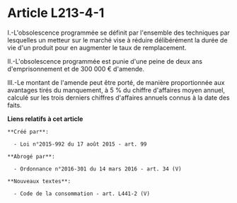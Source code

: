 # Article L213-4-1

I.-L'obsolescence programmée se définit par l'ensemble des techniques par lesquelles un metteur sur le marché vise à réduire
délibérément la durée de vie d'un produit pour en augmenter le taux de remplacement. 

II.-L'obsolescence programmée est punie d'une peine de deux ans d'emprisonnement et de 300 000 € d'amende. 

III.-Le montant de l'amende peut être porté, de manière proportionnée aux avantages tirés du manquement, à 5 % du chiffre
d'affaires moyen annuel, calculé sur les trois derniers chiffres d'affaires annuels connus à la date des faits.

**Liens relatifs à cet article**

	**Créé par**:

	  - Loi n°2015-992 du 17 août 2015 - art. 99

	**Abrogé par**:

	  - Ordonnance n°2016-301 du 14 mars 2016 - art. 34 (V)

	**Nouveaux textes**:

	  - Code de la consommation - art. L441-2 (V)
